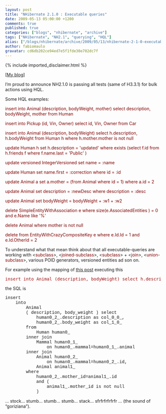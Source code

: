 ```yaml
---
layout: post
title: "NHibernate 2.1.0 : Executable queries"
date: 2009-05-13 05:00:00 +1200
comments: true
published: true
categories: ["blogs", "nhibernate", "archive"]
tags: ["NHibernate", "NH2.1", "querying", "HQL"]
alias: ["/blogs/nhibernate/archive/2009/05/13/nhibernate-2-1-0-executable-queries.aspx"]
author: fabiomaulo
gravatar: cd6db202ce94ed7e5f1fde30e702dc7f
---
```

{% include imported_disclaimer.html %}
<p>[<a href="http://fabiomaulo.blogspot.com/">My blog</a>]</p>
<p>I&rsquo;m proud to announce NH2.1.0 is passing all tests (same of H3.3.1) for bulk actions using HQL.</p>
<p>Some HQL examples:</p>
<p><span style="color: #800000">insert into Animal (description, bodyWeight, mother) select description, bodyWeight, mother from Human</span></p>
<p><span style="color: #800000">insert into Pickup (id, Vin, Owner) select id, Vin, Owner from Car</span></p>
<p><span style="color: #800000">insert into Animal (description, bodyWeight) select h.description, h.bodyWeight from Human h where h.mother.mother is not null</span></p>
<p><span style="color: #800000">update Human h set h.description = 'updated' where exists (select f.id from h.friends f where f.name.last = 'Public' )</span></p>
<p><span style="color: #800000">update versioned IntegerVersioned set name = :name</span></p>
<p><span style="color: #800000">update Human set name.first = :correction where id = :id</span></p>
<p><span style="color: #800000">update Animal a set a.mother = (from Animal where id = 1) where a.id = 2</span></p>
<p><span style="color: #800000">update Animal set description = :newDesc where description = :desc</span></p>
<p><span style="color: #800000">update Animal set bodyWeight = bodyWeight + :w1 + :w2</span></p>
<p><span style="color: #800000">delete SimpleEntityWithAssociation e where size(e.AssociatedEntities ) = 0 and e.Name like '%'</span></p>
<p><span style="color: #800000">delete Animal where mother is not null</span></p>
<p><span style="color: #800000">delete from EntityWithCrazyCompositeKey e where e.Id.Id = 1 and e.Id.OtherId = 2</span></p>
<p>To understand what that mean think about that all executable-queries are working with &lt;<span style="color: #800000">subclass</span>&gt;, &lt;<span style="color: #800000">joined-subclass</span>&gt;, &lt;<span style="color: #800000">subclass</span>&gt; + &lt;<span style="color: #800000">join</span>&gt;, &lt;<span style="color: #800000">union-subclass</span>&gt;, various POID generators, versioned entities ad son on.</p>
<p>For example using the mapping of <a href="http://fabiomaulo.blogspot.com/2009/05/oh-beautiful-sql.html">this post</a> executing this</p>
<pre class="code"><span style="color: #a31515">insert into Animal (description, bodyWeight) select h.description, h.bodyWeight from Human h where h.mother.mother is not null</span></pre>
<p>the SQL is</p>
<p><span style="font-family: courier new">insert&nbsp; <br />&nbsp;&nbsp;&nbsp; into 
    <br />&nbsp;&nbsp;&nbsp;&nbsp;&nbsp;&nbsp;&nbsp; Animal 
    <br />&nbsp;&nbsp;&nbsp;&nbsp;&nbsp;&nbsp;&nbsp; ( description, body_weight ) select 
    <br />&nbsp;&nbsp;&nbsp;&nbsp;&nbsp;&nbsp;&nbsp;&nbsp;&nbsp;&nbsp;&nbsp; human0_2_.description as col_0_0_, 
    <br />&nbsp;&nbsp;&nbsp;&nbsp;&nbsp;&nbsp;&nbsp;&nbsp;&nbsp;&nbsp;&nbsp; human0_2_.body_weight as col_1_0_&nbsp; <br />&nbsp;&nbsp;&nbsp;&nbsp;&nbsp;&nbsp;&nbsp; from 
    <br />&nbsp;&nbsp;&nbsp;&nbsp;&nbsp;&nbsp;&nbsp;&nbsp;&nbsp;&nbsp;&nbsp; Human human0_&nbsp; <br />&nbsp;&nbsp;&nbsp;&nbsp;&nbsp;&nbsp;&nbsp; inner join 
    <br />&nbsp;&nbsp;&nbsp;&nbsp;&nbsp;&nbsp;&nbsp;&nbsp;&nbsp;&nbsp;&nbsp; Mammal human0_1_&nbsp; <br />&nbsp;&nbsp;&nbsp;&nbsp;&nbsp;&nbsp;&nbsp;&nbsp;&nbsp;&nbsp;&nbsp;&nbsp;&nbsp;&nbsp;&nbsp; on human0_.mammal=human0_1_.animal&nbsp; <br />&nbsp;&nbsp;&nbsp;&nbsp;&nbsp;&nbsp;&nbsp; inner join 
    <br />&nbsp;&nbsp;&nbsp;&nbsp;&nbsp;&nbsp;&nbsp;&nbsp;&nbsp;&nbsp;&nbsp; Animal human0_2_&nbsp; <br />&nbsp;&nbsp;&nbsp;&nbsp;&nbsp;&nbsp;&nbsp;&nbsp;&nbsp;&nbsp;&nbsp;&nbsp;&nbsp;&nbsp;&nbsp; on human0_.mammal=human0_2_.id, 
    <br />&nbsp;&nbsp;&nbsp;&nbsp;&nbsp;&nbsp;&nbsp;&nbsp;&nbsp;&nbsp;&nbsp; Animal animal1_&nbsp; <br />&nbsp;&nbsp;&nbsp;&nbsp;&nbsp;&nbsp;&nbsp; where 
    <br />&nbsp;&nbsp;&nbsp;&nbsp;&nbsp;&nbsp;&nbsp;&nbsp;&nbsp;&nbsp;&nbsp; human0_2_.mother_id=animal1_.id&nbsp; <br />&nbsp;&nbsp;&nbsp;&nbsp;&nbsp;&nbsp;&nbsp;&nbsp;&nbsp;&nbsp;&nbsp; and ( 
    <br />&nbsp;&nbsp;&nbsp;&nbsp;&nbsp;&nbsp;&nbsp;&nbsp;&nbsp;&nbsp;&nbsp;&nbsp;&nbsp;&nbsp;&nbsp; animal1_.mother_id is not null 
    <br />&nbsp;&nbsp;&nbsp;&nbsp;&nbsp;&nbsp;&nbsp;&nbsp;&nbsp;&nbsp;&nbsp; )</span></p>
<p>&hellip; stock&hellip; stumb&hellip; stumb&hellip; stumb&hellip; stack&hellip; sfrfrfrfrfrfr &hellip; (the sound of &ldquo;goriziana&rdquo;).</p>
